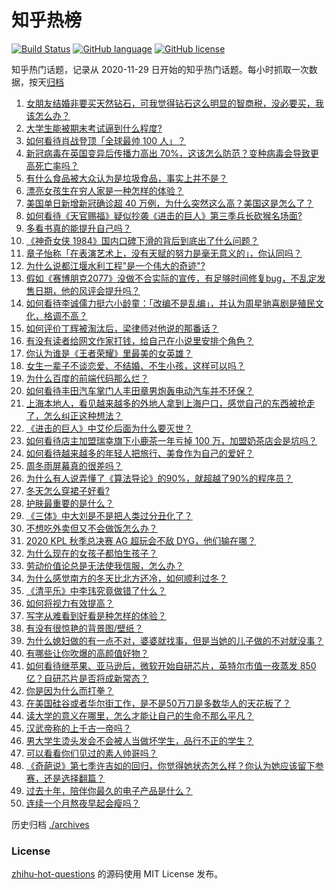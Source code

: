 # 知乎热榜
[![Build Status](https://github.com/ToWeLong/zhihu-hot-questions/workflows/CI/badge.svg)](https://github.com/ToWeLong/zhihu-hot-questions/actions)
[![GitHub language](https://img.shields.io/badge/language-golang-orange.svg)](https://golang.org/)
[![GitHub license](https://img.shields.io/github/license/ToWeLong/zhihu-hot-questions)](https://github.com/ToWeLong/zhihu-hot-questions/blob/main/LICENSE)

知乎热门话题，记录从 2020-11-29 日开始的知乎热门话题。每小时抓取一次数据，按天[归档](./archives)

<!-- BEGIN -->

1. [女朋友结婚非要买天然钻石，可我觉得钻石这么明显的智商税，没必要买，我该怎么办？](https://www.zhihu.com/question/422969084)
1. [大学生能被期末考试逼到什么程度?](https://www.zhihu.com/question/364258294)
1. [如何看待肖战登顶「全球最帅 100 人」？](https://www.zhihu.com/question/435621941)
1. [新冠病毒在英国变异后传播力高出 70%，这该怎么防范？变种病毒会导致更高死亡率吗？](https://www.zhihu.com/question/435655677)
1. [有什么食品被大众认为是垃圾食品，事实上并不是？](https://www.zhihu.com/question/359627010)
1. [漂亮女孩生在穷人家是一种怎样的体验？](https://www.zhihu.com/question/30917738)
1. [美国单日新增新冠确诊超 40 万例，为什么突然这么高？美国这是怎么了？](https://www.zhihu.com/question/435671309)
1. [如何看待《天官赐福》疑似抄袭《进击的巨人》第三季兵长砍猴名场面?](https://www.zhihu.com/question/435668172)
1. [多看书真的能提升自己吗？](https://www.zhihu.com/question/428026862)
1. [《神奇女侠 1984》国内口碑下滑的背后到底出了什么问题？](https://www.zhihu.com/question/435563783)
1. [章子怡称「在表演艺术上，没有天赋的努力是毫无意义的」，你认同吗？](https://www.zhihu.com/question/435590476)
1. [为什么说都江堰水利工程"是一个伟大的奇迹"?](https://www.zhihu.com/question/29193737)
1. [假如《赛博朋克2077》没做不合实际的宣传，有足够时间修复bug，不乱定发售日期，他的风评会提升吗？](https://www.zhihu.com/question/435308804)
1. [如何看待李诚儒力挺六小龄童：「改编不是乱编」，并认为周星驰喜剧是殖民文化，格调不高？](https://www.zhihu.com/question/434662175)
1. [如何评价丁辉被淘汰后，梁律师对他说的那番话？](https://www.zhihu.com/question/434289720)
1. [有没有读者给网文作家打钱，给自己在小说里安排个角色？](https://www.zhihu.com/question/430146058)
1. [你认为谁是《王者荣耀》里最美的女英雄？](https://www.zhihu.com/question/434868507)
1. [女生一辈子不谈恋爱、不结婚、不生小孩，这样可以吗？](https://www.zhihu.com/question/293463496)
1. [为什么百度的前端代码那么烂？](https://www.zhihu.com/question/431228141)
1. [如何看待丰田汽车掌门人丰田章男炮轰电动汽车并不环保？](https://www.zhihu.com/question/435618851)
1. [上海本地人，看见越来越多的外地人拿到上海户口，感觉自己的东西被抢走了，怎么纠正这种想法？](https://www.zhihu.com/question/359118802)
1. [《进击的巨人》中艾伦后面为什么要灭世？](https://www.zhihu.com/question/420903695)
1. [如何看待店主加盟瑞幸旗下小鹿茶一年亏掉 100 万，加盟奶茶店会是坑吗？](https://www.zhihu.com/question/435558153)
1. [如何看待越来越多的年轻人把旅行、美食作为自己的爱好？](https://www.zhihu.com/question/435394615)
1. [周冬雨屏幕真的很差吗？](https://www.zhihu.com/question/392048166)
1. [为什么有人说弄懂了《算法导论》的90%，就超越了90%的程序员？](https://www.zhihu.com/question/315201616)
1. [冬天怎么穿裙子好看?](https://www.zhihu.com/question/36487818)
1. [护肤最重要的是什么？](https://www.zhihu.com/question/428147299)
1. [《三体》中大刘是不是把人类过分丑化了？](https://www.zhihu.com/question/430084545)
1. [不想吃外卖但又不会做饭怎么办？](https://www.zhihu.com/question/316077794)
1. [2020 KPL 秋季总决赛 AG 超玩会不敌 DYG，他们输在哪？](https://www.zhihu.com/question/435593503)
1. [为什么现在的女孩子都怕生孩子？](https://www.zhihu.com/question/412354846)
1. [劳动价值论总是无法使我信服，怎么办？](https://www.zhihu.com/question/435376516)
1. [为什么感觉南方的冬天比北方还冷，如何顺利过冬？](https://www.zhihu.com/question/435615402)
1. [《清平乐》中李玮究竟做错了什么？](https://www.zhihu.com/question/394281113)
1. [如何将视力有效提高？](https://www.zhihu.com/question/307318486)
1. [写字从难看到好看是种怎样的体验？](https://www.zhihu.com/question/34673804)
1. [有没有很惊艳的背景图/壁纸？](https://www.zhihu.com/question/428314162)
1. [为什么媳妇做的有一点不对，婆婆就找事，但是当她的儿子做的不对就没事？](https://www.zhihu.com/question/401714902)
1. [有哪些让你吹爆的高颜值好物？](https://www.zhihu.com/question/426328147)
1. [如何看待继苹果、亚马逊后，微软开始自研芯片，英特尔市值一夜蒸发 850 亿？自研芯片是否将成新常态？](https://www.zhihu.com/question/435526851)
1. [你是因为什么而打拳？](https://www.zhihu.com/question/434335153)
1. [在美国硅谷或者华尔街工作，是不是50万刀是多数华人的天花板了？](https://www.zhihu.com/question/434197031)
1. [读大学的意义在哪里，怎么才能让自己的生命不那么平凡？](https://www.zhihu.com/question/435098556)
1. [汉武帝称的上千古一帝吗？](https://www.zhihu.com/question/358461275)
1. [男大学生烫头发会不会被人当做坏学生，品行不正的学生？](https://www.zhihu.com/question/297449428)
1. [可以看看你们见过的素人帅哥吗？](https://www.zhihu.com/question/361025689)
1. [《奇葩说》第七季许吉如的回归，你觉得她状态怎么样？你认为她应该留下参赛，还是选择翻篇？](https://www.zhihu.com/question/435595800)
1. [过去十年，陪伴你最久的电子产品是什么？](https://www.zhihu.com/question/433861226)
1. [连续一个月熬夜早起会瘦吗？](https://www.zhihu.com/question/434180791)

<!-- END -->

历史归档 [./archives](./archives)


### License
[zhihu-hot-questions](https://github.com/towelong/zhihu-hot-questions) 的源码使用 MIT License 发布。